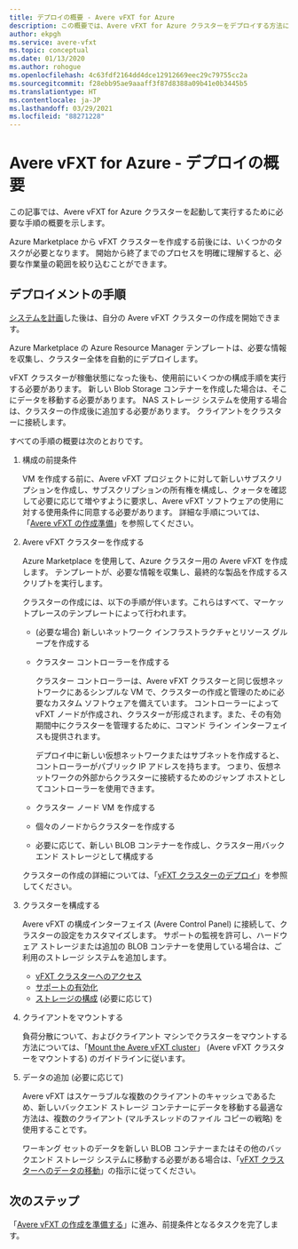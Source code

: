 ```yaml
---
title: デプロイの概要 - Avere vFXT for Azure
description: この概要では、Avere vFXT for Azure クラスターをデプロイする方法について説明します。 具体的なデプロイ手順は、関連記事にあります。
author: ekpgh
ms.service: avere-vfxt
ms.topic: conceptual
ms.date: 01/13/2020
ms.author: rohogue
ms.openlocfilehash: 4c63fdf2164dd4dce12912669eec29c79755cc2a
ms.sourcegitcommit: f28ebb95ae9aaaff3f87d8388a09b41e0b3445b5
ms.translationtype: HT
ms.contentlocale: ja-JP
ms.lasthandoff: 03/29/2021
ms.locfileid: "88271228"
---
```

<!-- filename is linked to in the marketplace template, make sure it gets a redirect if we rename it -->

# <a name="avere-vfxt-for-azure---deployment-overview"></a>Avere vFXT for Azure - デプロイの概要

この記事では、Avere vFXT for Azure クラスターを起動して実行するために必要な手順の概要を示します。

Azure Marketplace から vFXT クラスターを作成する前後には、いくつかのタスクが必要となります。 開始から終了までのプロセスを明確に理解すると、必要な作業量の範囲を絞り込むことができます。

## <a name="deployment-steps"></a>デプロイメントの手順

[システムを計画](avere-vfxt-deploy-plan.md)した後は、自分の Avere vFXT クラスターの作成を開始できます。

Azure Marketplace の Azure Resource Manager テンプレートは、必要な情報を収集し、クラスター全体を自動的にデプロイします。

vFXT クラスターが稼働状態になった後も、使用前にいくつかの構成手順を実行する必要があります。 新しい Blob Storage コンテナーを作成した場合は、そこにデータを移動する必要があります。 NAS ストレージ システムを使用する場合は、クラスターの作成後に追加する必要があります。 クライアントをクラスターに接続します。

すべての手順の概要は次のとおりです。

1. 構成の前提条件

   VM を作成する前に、Avere vFXT プロジェクトに対して新しいサブスクリプションを作成し、サブスクリプションの所有権を構成し、クォータを確認して必要に応じて増やすように要求し、Avere vFXT ソフトウェアの使用に対する使用条件に同意する必要があります。 詳細な手順については、「[Avere vFXT の作成準備](avere-vfxt-prereqs.md)」を参照してください。

1. Avere vFXT クラスターを作成する

   Azure Marketplace を使用して、Azure クラスター用の Avere vFXT を作成します。 テンプレートが、必要な情報を収集し、最終的な製品を作成するスクリプトを実行します。

   クラスターの作成には、以下の手順が伴います。これらはすべて、マーケットプレースのテンプレートによって行われます。

   * (必要な場合) 新しいネットワーク インフラストラクチャとリソース グループを作成する
   * クラスター コントローラーを作成する

     クラスター コントローラーは、Avere vFXT クラスターと同じ仮想ネットワークにあるシンプルな VM で、クラスターの作成と管理のために必要なカスタム ソフトウェアを備えています。 コントローラーによって vFXT ノードが作成され、クラスターが形成されます。また、その有効期間中にクラスターを管理するために、コマンド ライン インターフェイスも提供されます。

     デプロイ中に新しい仮想ネットワークまたはサブネットを作成すると、コントローラーがパブリック IP アドレスを持ちます。 つまり、仮想ネットワークの外部からクラスターに接続するためのジャンプ ホストとしてコントローラーを使用できます。

   * クラスター ノード VM を作成する

   * 個々のノードからクラスターを作成する

   * 必要に応じて、新しい BLOB コンテナーを作成し、クラスター用バックエンド ストレージとして構成する

   クラスターの作成の詳細については、「[vFXT クラスターのデプロイ](avere-vfxt-deploy.md)」を参照してください。

1. クラスターを構成する

   Avere vFXT の構成インターフェイス (Avere Control Panel) に接続して、クラスターの設定をカスタマイズします。 サポートの監視を許可し、ハードウェア ストレージまたは追加の BLOB コンテナーを使用している場合は、ご利用のストレージ システムを追加します。

   * [vFXT クラスターへのアクセス](avere-vfxt-cluster-gui.md)
   * [サポートの有効化](avere-vfxt-enable-support.md)
   * [ストレージの構成](avere-vfxt-add-storage.md) (必要に応じて)

1. クライアントをマウントする

   負荷分散について、およびクライアント マシンでクラスターをマウントする方法については、「[Mount the Avere vFXT cluster](avere-vfxt-mount-clients.md)」 (Avere vFXT クラスターをマウントする) のガイドラインに従います。

1. データの追加 (必要に応じて)

   Avere vFXT はスケーラブルな複数のクライアントのキャッシュであるため、新しいバックエンド ストレージ コンテナーにデータを移動する最適な方法は、複数のクライアント (マルチスレッドのファイル コピーの戦略) を使用することです。

   ワーキング セットのデータを新しい BLOB コンテナーまたはその他のバックエンド ストレージ システムに移動する必要がある場合は、「[vFXT クラスターへのデータの移動](avere-vfxt-data-ingest.md)」の指示に従ってください。

## <a name="next-steps"></a>次のステップ

「[Avere vFXT の作成を準備する](avere-vfxt-prereqs.md)」に進み、前提条件となるタスクを完了します。
